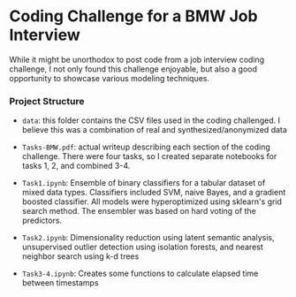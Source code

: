 # Coding Challenge for a BMW Job Interview

While it might be unorthodox to post code from a job 
interview coding challenge, I not only found this challenge 
enjoyable, but also a good opportunity to showcase various
modeling techniques.

### Project Structure
- `data`: this folder contains the CSV files used in the coding
challenged. I believe this was a combination of real and synthesized/anonymized
data


- `Tasks-BMW.pdf`: actual writeup describing each section of the coding
challenge. There were four tasks, so I created separate notebooks for
tasks 1, 2, and combined 3-4.


- `Task1.ipynb`: Ensemble of binary classifiers for a tabular dataset
of mixed data types. Classifiers included SVM, naive Bayes, and a
gradient boosted classifier. All models were hyperoptimized using
sklearn's grid search method. The ensembler was based on hard voting of
the predictors.


- `Task2.ipynb`: Dimensionality reduction using latent semantic
analysis, unsupervised outlier detection using isolation forests,
and nearest neighbor search using k-d trees


- `Task3-4.ipynb`: Creates some functions to calculate elapsed time
between timestamps